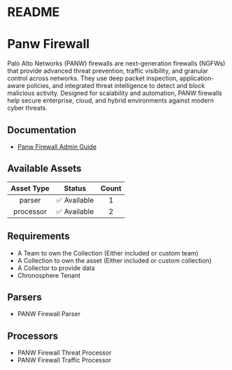 
README
======

# Panw Firewall


Palo Alto Networks (PANW) firewalls are next-generation firewalls (NGFWs) that provide advanced threat prevention, traffic visibility, and granular control across networks. They use deep packet inspection, application-aware policies, and integrated threat intelligence to detect and block malicious activity. Designed for scalability and automation, PANW firewalls help secure enterprise, cloud, and hybrid environments against modern cyber threats.
## Documentation

- [Panw Firewall Admin Guide](https://docs.prismacloud.io/en/compute-edition/22-12/admin-guide/firewalls/firewalls)

## Available Assets

|Asset Type|Status|Count|
| :---: | :---: | :---: |
|parser|✅ Available|1|
|processor|✅ Available|2|

## Requirements

- A Team to own the Collection (Either included or custom team)
- A Collection to own the asset (Either included or custom collection)
- A Collector to provide data
- Chronosphere Tenant

## Parsers

- PANW Firewall Parser

## Processors

- PANW Firewall Threat Processor
- PANW Firewall Traffic Processor
